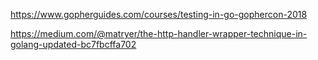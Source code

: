 https://www.gopherguides.com/courses/testing-in-go-gophercon-2018

https://medium.com/@matryer/the-http-handler-wrapper-technique-in-golang-updated-bc7fbcffa702
